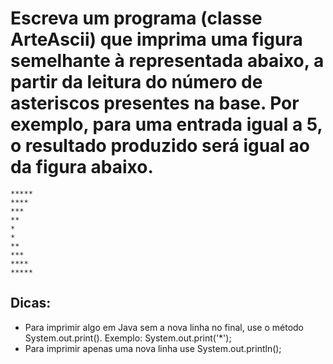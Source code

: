 # Escreva um programa (classe ArteAscii) que imprima uma figura semelhante à representada abaixo, a partir da leitura do número de asteriscos presentes na base. Por exemplo, para uma entrada igual a 5, o resultado produzido será igual ao da figura abaixo.
```
*****
****
***
**
*
*
**
***
****
*****
```
## Dicas:
- Para imprimir algo em Java sem a nova linha no final, use o método System.out.print(). Exemplo: System.out.print('*');
- Para imprimir apenas uma nova linha use System.out.println();